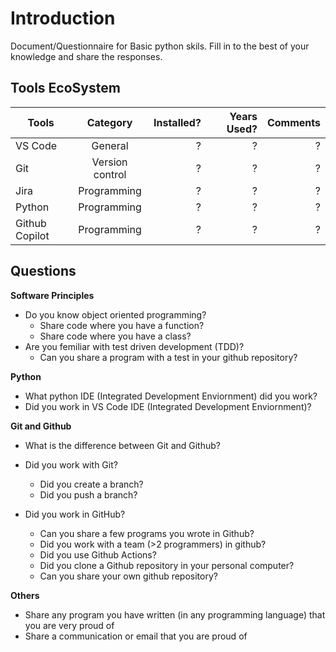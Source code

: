 # Introduction

Document/Questionnaire for Basic python skils. Fill in to the best of your knowledge and share the responses.

## Tools EcoSystem

| Tools        | Category |  Installed? | Years Used? | Comments |
|--------------|:-----:|-----------:|-----------:|-----------:|
| VS Code |  General     |        ? |        ? |        ? |
| Git |  Version control |        ? |        ? |        ? |
| Jira  |  Programming |        ? |        ? |        ? |
| Python  |  Programming |        ? |        ? |        ? |
| Github Copilot  |  Programming |        ? |        ? |        ? |

## Questions

**Software Principles**

- Do you know object oriented programming?
  - Share code where you have a function?
  - Share code where you have a class?
- Are you femiliar with test driven development (TDD)?
  - Can you share a program with a test in your github repository?

**Python**

- What python IDE (Integrated Development Enviornment) did you work?
- Did you work in VS Code IDE (Integrated Development Enviornment)?

**Git and Github**

- What is the difference between Git and Github?
- Did you work with Git?
  - Did you create a branch?
  - Did you push a branch?

- Did you work in GitHub?
  - Can you share a few programs you wrote in Github?
  - Did you work with a team (>2 programmers) in github?
  - Did you use Github Actions?
  - Did you clone a Github repository in your personal computer?
  - Can you share your own github repository?

**Others**

- Share any program you have written (in any programming language) that you are very proud of
- Share a communication or email that you are proud of
